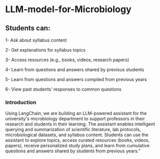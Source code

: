 # LLM-model-for-Microbiology




## **Students can:**

1- Ask about syllabus content

2- Get explanations for syllabus topics

3- Access resources (e.g., books, videos, research papers)

4- Learn from questions and answers shared by previous students

5- Learn from questions and answers compiled from previous years

6- View past students’ responses to common questions


### Introduction

Using LangChain, we are building an LLM-powered assistant for the university's microbiology department to support professors in their research and students in their learning. The assistant enables intelligent querying and summarization of scientific literature, lab protocols, microbiological datasets, and syllabus content. Students can use the assistant to explore topics, access curated resources (books, videos, papers), receive personalized study plans, and learn from cumulative questions and answers shared by students from previous years."


